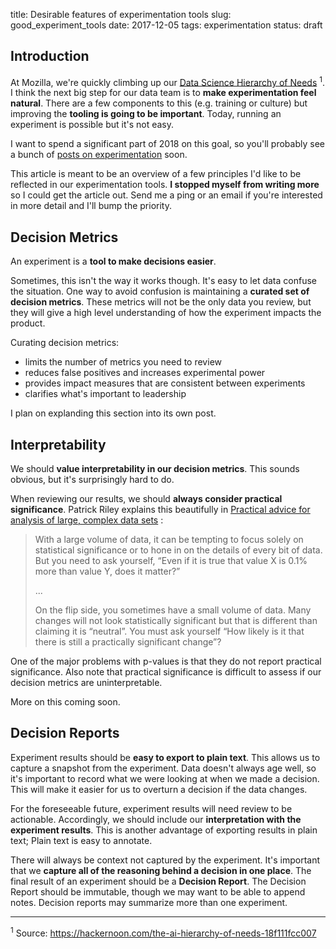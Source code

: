 title: Desirable features of experimentation tools
slug: good_experiment_tools
date: 2017-12-05
tags: experimentation
status: draft


## Introduction

At Mozilla,
we're quickly climbing up our
[Data Science Hierarchy of Needs](https://cdn-images-1.medium.com/max/1600/1*7IMev5xslc9FLxr9hHhpFw.png)
<sup>1</sup>.
I think the next big step for our data team
is to **make experimentation feel natural**.
There are a few components to this (e.g. training or culture)
but improving the **tooling is going to be important**.
Today, running an experiment is possible but it's not easy.

I want to spend a significant part of 2018 on this goal,
so you'll probably see a bunch of
[posts on experimentation](/tag/experimentation.html)
soon.

This article is meant to be an overview of
a few principles I'd like to be reflected in our experimentation tools.
**I stopped myself from writing more** so I could get the article out.
Send me a ping or an email if you're interested in more detail
and I'll bump the priority.

## Decision Metrics

An experiment is a **tool to make decisions easier**.

Sometimes, this isn't the way it works though.
It's easy to let data confuse the situation.
One way to avoid confusion is maintaining a **curated set of decision metrics**.
These metrics will not be the only data you review,
but they will give a high level understanding of how the experiment impacts the product.

Curating decision metrics:

* limits the number of metrics you need to review
* reduces false positives and increases experimental power
* provides impact measures that are consistent between experiments
* clarifies what's important to leadership

I plan on explanding this section into its own post.

<!---
TODO: Post on curating decision metrics

Comment on the above bullets and how to use supplementary metrics.
E.g. maybe URIs is neutral, but your custom metric shows big changes. That's fine
-->

## Interpretability

We should **value interpretability in our decision metrics**.
This sounds obvious, but it's surprisingly hard to do.

When reviewing our results, we should **always consider practical significance**.
Patrick Riley explains this beautifully in
[Practical advice for analysis of large, complex data sets](http://www.unofficialgoogledatascience.com/2016/10/practical-advice-for-analysis-of-large.html)
:

>  With a large volume of data,
>  it can be tempting to focus solely on statistical significance
>  or to hone in on the details of every bit of data.
>  But you need to ask yourself,
>  “Even if it is true that value X is 0.1% more than value Y, does it matter?”
>
>  ...
>
>  On the flip side, you sometimes have a small volume of data.
>  Many changes will not look statistically significant but that is different than claiming it is “neutral”.
>  You must ask yourself 
>  “How likely is it that there is still a practically significant change”? 

One of the major problems with p-values
is that they do not report practical significance.
Also note that practical significance is difficult to assess
if our decision metrics are uninterpretable.

More on this coming soon.
<!---
TODO: Post: We should probably step away from histograms for this reason. 
-->

## Decision Reports

Experiment results should be **easy to export to plain text**.
This allows us to capture a snapshot from the experiment.
Data doesn't always age well,
so it's important to record what we were looking at when we made a decision.
This will make it easier for us to overturn a decision if the data changes.

For the foreseeable future,
experiment results will need review to be actionable.
Accordingly, we should include our
**interpretation with the experiment results**.
This is another advantage of exporting results in plain text;
Plain text is easy to annotate.

There will always be context not captured by the experiment.
It's important that we 
**capture all of the reasoning behind a decision in one place**.
The final result of an experiment should be a **Decision Report**.
The Decision Report should be immutable,
though we may want to be able to append notes.
Decision reports may summarize more than one experiment.

<!---
TODO: post Experimental decisions should be consistent

We need to look at a consistent set of metrics.

E.g. the launch/unlaunch loop.

Not included here because it's more of a culture thing
when looked at as an addition to these changes.
-->
---

<sup>1</sup> Source: https://hackernoon.com/the-ai-hierarchy-of-needs-18f111fcc007

